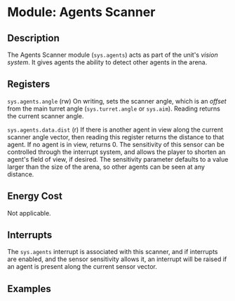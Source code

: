 # Module: Agents Scanner

## Description

The Agents Scanner module (`sys.agents`) acts as part of the unit's *vision system*.
It gives agents the ability to detect other agents in the arena.

## Registers

`sys.agents.angle` (rw) On writing, sets the scanner angle, which is an *offset* from the main turret angle (`sys.turret.angle` or `sys.aim`). Reading returns the current scanner angle.

`sys.agents.data.dist` (r) If there is another agent in view along the current scanner angle vector, then reading this register returns the distance to that agent. If no agent is in view, returns 0. The sensitivity of this sensor can be controlled through the interrupt system, and allows the player to shorten an agent's field of view, if desired. The sensitivity parameter defaults to a value larger than the size of the arena, so other agents can be seen at any distance.

## Energy Cost

Not applicable.

## Interrupts

The `sys.agents` interrupt is associated with this scanner, and if interrupts are enabled, and the sensor sensitivity allows it, an interrupt will be raised if an agent is present along the current sensor vector.

## Examples

